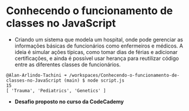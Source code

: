 # Conhecendo o funcionamento de classes no JavaScript

* Criando um sistema que modela um hospital, onde pode gerenciar as informações básicas de funcionários como enfermeiros e médicos. A ideia é simular ações típicas, como tomar dias de férias e adicionar certificações, e  ainda é possível usar herança para reutilizar código entre as diferentes classes de funcionários.

```
@Alan-Arlindo-Tachini ➜ /workspaces/Conhecendo-o-funcionamento-de-classes-no-JavaScript (main) $ node script.js
15
[ 'Trauma', 'Pediatrics', 'Genetics' ]
```
* **Desafio proposto no curso da CodeCademy**